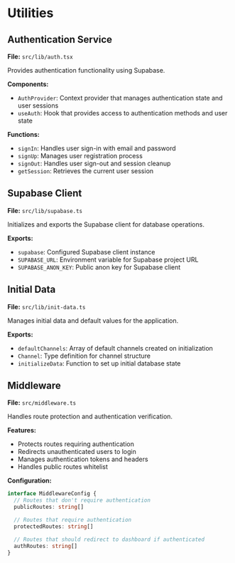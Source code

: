 # Utilities

## Authentication Service
**File:** `src/lib/auth.tsx`

Provides authentication functionality using Supabase.

**Components:**
- `AuthProvider`: Context provider that manages authentication state and user sessions
- `useAuth`: Hook that provides access to authentication methods and user state

**Functions:**
- `signIn`: Handles user sign-in with email and password
- `signUp`: Manages user registration process
- `signOut`: Handles user sign-out and session cleanup
- `getSession`: Retrieves the current user session

## Supabase Client
**File:** `src/lib/supabase.ts`

Initializes and exports the Supabase client for database operations.

**Exports:**
- `supabase`: Configured Supabase client instance
- `SUPABASE_URL`: Environment variable for Supabase project URL
- `SUPABASE_ANON_KEY`: Public anon key for Supabase client

## Initial Data
**File:** `src/lib/init-data.ts`

Manages initial data and default values for the application.

**Exports:**
- `defaultChannels`: Array of default channels created on initialization
- `Channel`: Type definition for channel structure
- `initializeData`: Function to set up initial database state

## Middleware
**File:** `src/middleware.ts`

Handles route protection and authentication verification.

**Features:**
- Protects routes requiring authentication
- Redirects unauthenticated users to login
- Manages authentication tokens and headers
- Handles public routes whitelist

**Configuration:**
```typescript
interface MiddlewareConfig {
  // Routes that don't require authentication
  publicRoutes: string[]

  // Routes that require authentication
  protectedRoutes: string[]

  // Routes that should redirect to dashboard if authenticated
  authRoutes: string[]
}
``` 